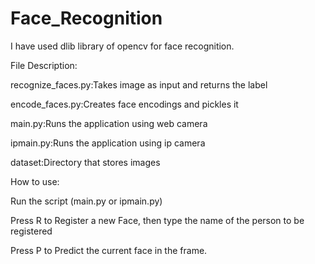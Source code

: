 # Face_Recognition
 I have used dlib library of opencv for face recognition.

File	Description:

recognize_faces.py:Takes image as input and returns the label

encode_faces.py:Creates face encodings and pickles it

main.py:Runs the application using web camera

ipmain.py:Runs the application using ip camera

dataset:Directory that stores images

How to use:

Run the script (main.py or ipmain.py)

Press R to Register a new Face, then type the name of the person to be registered

Press P to Predict the current face in the frame.
